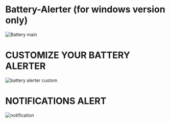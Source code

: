# Battery-Alerter (for windows version only)

![Battery main](https://user-images.githubusercontent.com/115369924/194722592-ba61bc9b-ac66-44d2-be8e-6adf4ba94837.PNG)



# CUSTOMIZE YOUR BATTERY ALERTER



![battery alerter custom](https://user-images.githubusercontent.com/115369924/194722786-0f0603aa-c02e-4907-abf3-abded934e9c6.PNG)


# NOTIFICATIONS ALERT


![notification](https://user-images.githubusercontent.com/115369924/194723100-c576d57d-3a98-41eb-bf98-34f826fa51c1.PNG)


